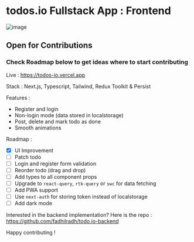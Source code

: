 # todos.io Fullstack App : Frontend

![image](https://user-images.githubusercontent.com/74446624/219502999-33b9a159-cffb-4adf-92c3-58abd8d2fcd1.png)

## Open for Contributions  
### Check Roadmap below to get ideas where to start contributing

Live : https://todos-io.vercel.app

Stack : Next.js, Typescript, Tailwind, Redux Toolkit & Persist

Features :

- Register and login
- Non-login mode (data stored in localstorage)
- Post, delete and mark todo as done
- Smooth animations 

Roadmap :

- [x] UI Improvement
- [ ] Patch todo
- [ ] Login and register form validation
- [ ] Reorder todo (drag and drop)
- [ ] Add types to all component props
- [ ] Upgrade to `react-query`, `rtk-query` or `swc` for data fetching
- [ ] Add PWA support
- [ ] Use `next-auth` for storing token instead of localstorage
- [ ] Add dark mode

Interested in the backend implementation? Here is the repo :
https://github.com/fadhilradh/todo.io-backend

Happy contributing !
